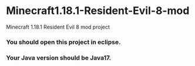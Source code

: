 # Minecraft1.18.1-Resident-Evil-8-mod
Minecraft 1.18.1 Resident Evil 8 mod project

### You should open this project in eclipse.
### Your Java version should be Java17.
